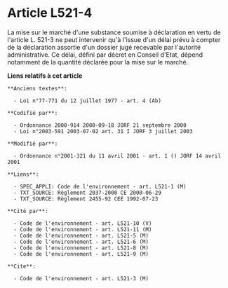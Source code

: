 # Article L521-4

La mise sur le marché d'une substance soumise à déclaration en vertu de l'article L. 521-3 ne peut intervenir qu'à l'issue
d'un délai prévu à compter de la déclaration assortie d'un dossier jugé recevable par l'autorité administrative. Ce délai,
défini par décret en Conseil d'Etat, dépend notamment de la quantité déclarée pour la mise sur le marché.

**Liens relatifs à cet article**

	**Anciens textes**:

	  - Loi n°77-771 du 12 juillet 1977 - art. 4 (Ab)

	**Codifié par**:

	  - Ordonnance 2000-914 2000-09-18 JORF 21 septembre 2000
	  - Loi n°2003-591 2003-07-02 art. 31 I JORF 3 juillet 2003

	**Modifié par**:

	  - Ordonnance n°2001-321 du 11 avril 2001 - art. 1 () JORF 14 avril 2001

	**Liens**:

	  - SPEC_APPLI: Code de l'environnement - art. L521-1 (M)
	  - TXT_SOURCE: Règlement 2037-2000 CE 2000-06-29
	  - TXT_SOURCE: Règlement 2455-92 CEE 1992-07-23

	**Cité par**:

	  - Code de l'environnement - art. L521-10 (V)
	  - Code de l'environnement - art. L521-11 (M)
	  - Code de l'environnement - art. L521-5 (M)
	  - Code de l'environnement - art. L521-6 (M)
	  - Code de l'environnement - art. L521-8 (M)
	  - Code de l'environnement - art. L521-9 (M)

	**Cite**:

	  - Code de l'environnement - art. L521-3 (M)

